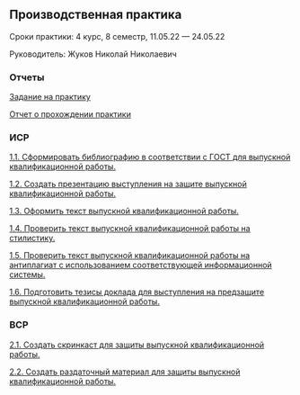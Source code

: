 ## Производственная практика
Сроки практики: 4 курс, 8 семестр, 11.05.22 — 24.05.22

Руководитель: Жуков Николай Николаевич
### Отчеты
[Задание на практику](https://github.com/polinalazebnikova/Practice-4-2022-may/blob/master/%D0%9B%D0%B0%D0%B7%D0%B5%D0%B1%D0%BD%D0%B8%D0%BA%D0%BE%D0%B2%D0%B0%20%D0%B7%D0%B0%D0%B4%D0%B0%D0%BD%D0%B8%D0%B5%20%D0%BD%D0%B0%20%D0%BF%D1%80%D0%B0%D0%BA%D1%82%D0%B8%D0%BA%D1%83.pdf)

[Отчет о прохождении практики]()
### ИСР
[1.1. Сформировать библиографию в соответствии с ГОСТ для выпускной квалификационной работы.](https://github.com/polinalazebnikova/Practice-4-2022-may/blob/master/%D0%97%D0%B0%D0%B4%D0%B0%D0%BD%D0%B8%D1%8F/%D0%9B%D0%B0%D0%B7%D0%B5%D0%B1%D0%BD%D0%B8%D0%BA%D0%BE%D0%B2%D0%B0%20%D0%98%D0%A1%D0%A0%201.1.pdf)

[1.2. Создать презентацию выступления на защите выпускной квалификационной работы.](https://github.com/polinalazebnikova/Practice-4-2022-may/blob/master/%D0%97%D0%B0%D0%B4%D0%B0%D0%BD%D0%B8%D1%8F/%D0%9B%D0%B0%D0%B7%D0%B5%D0%B1%D0%BD%D0%B8%D0%BA%D0%BE%D0%B2%D0%B0%20%D0%98%D0%A1%D0%A0%201.2.pptx)

[1.3. Оформить текст выпускной квалификационной работы.](https://github.com/polinalazebnikova/Practice-4-2022-may/blob/master/%D0%97%D0%B0%D0%B4%D0%B0%D0%BD%D0%B8%D1%8F/%D0%9B%D0%B0%D0%B7%D0%B5%D0%B1%D0%BD%D0%B8%D0%BA%D0%BE%D0%B2%D0%B0%20%D0%98%D0%A1%D0%A0%201.3.pdf)

[1.4. Проверить текст выпускной квалификационной работы на стилистику.](https://github.com/polinalazebnikova/Practice-4-2022-may/blob/master/%D0%97%D0%B0%D0%B4%D0%B0%D0%BD%D0%B8%D1%8F/%D0%9B%D0%B0%D0%B7%D0%B5%D0%B1%D0%BD%D0%B8%D0%BA%D0%BE%D0%B2%D0%B0%20%D0%98%D0%A1%D0%A0%201.4.png)

[1.5. Проверить текст выпускной квалификационной работы на антиплагиат с использованием соответствующей информационной системы.]()

[1.6. Подготовить тезисы доклада для выступления на предзащите выпускной квалификационной работы.](https://github.com/polinalazebnikova/Practice-4-2022-may/blob/master/%D0%97%D0%B0%D0%B4%D0%B0%D0%BD%D0%B8%D1%8F/%D0%9B%D0%B0%D0%B7%D0%B5%D0%B1%D0%BD%D0%B8%D0%BA%D0%BE%D0%B2%D0%B0%20%D0%98%D0%A1%D0%A0%201.6.pdf)

### ВСР

[2.1. Создать скринкаст для защиты выпускной квалификационной работы.](https://drive.google.com/file/d/1oC8HBkEfKZIpifyiZo2DKpW5ADy2vkfg/view?usp=sharing)

[2.2. Создать раздаточный материал для защиты выпускной квалификационной работы.](https://github.com/polinalazebnikova/Practice-4-2022-may/blob/master/%D0%97%D0%B0%D0%B4%D0%B0%D0%BD%D0%B8%D1%8F/%D0%9B%D0%B0%D0%B7%D0%B5%D0%B1%D0%BD%D0%B8%D0%BA%D0%BE%D0%B2%D0%B0%20%D0%92%D0%A1%D0%A0%202.2.pdf)
